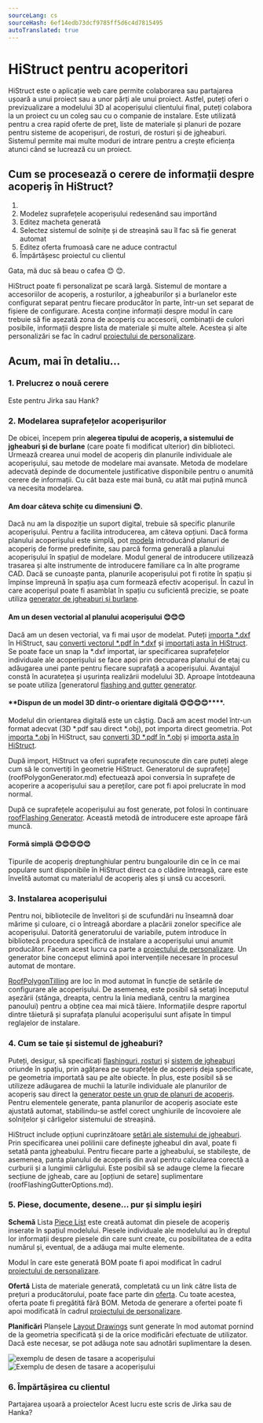 ```yaml
---
sourceLang: cs
sourceHash: 6ef14edb73dcf9785ff5d6c4d7815495
autoTranslated: true
---
```



# HiStruct pentru acoperitori

HiStruct este o aplicație web care permite colaborarea sau partajarea ușoară a unui proiect sau a unor părți ale unui proiect. Astfel, puteți oferi o previzualizare a modelului 3D al acoperișului clientului final, puteți colabora la un proiect cu un coleg sau cu o companie de instalare.
Este utilizată pentru a crea rapid oferte de preț, liste de materiale și planuri de pozare pentru sisteme de acoperișuri, de rosturi, de rosturi și de jgheaburi. Sistemul permite mai multe moduri de intrare pentru a crește eficiența atunci când se lucrează cu un proiect.

## Cum se procesează o cerere de informații despre acoperiș în HiStruct?

1.
1. Modelez suprafețele acoperișului redesenând sau importând
1. Editez macheta generată
1. Selectez sistemul de solnițe și de streașină sau îl fac să fie generat automat
1. Editez oferta frumoasă care ne aduce contractul
1. Împărtășesc proiectul cu clientul

Gata, mă duc să beau o cafea 😊 😊.

HiStruct poate fi personalizat pe scară largă. Sistemul de montare a accesoriilor de acoperiș, a rosturilor, a jgheaburilor și a burlanelor este configurat separat pentru fiecare producător în parte, într-un set separat de fișiere de configurare. Acesta conține informații despre modul în care trebuie să fie așezată zona de acoperiș cu accesorii, combinații de culori posibile, informații despre lista de materiale și multe altele. Acestea și alte personalizări se fac în cadrul [proiectului de personalizare](customisationProject.md).

## Acum, mai în detaliu...

### 1. Prelucrez o nouă cerere

Este pentru Jirka sau Hank?

### 2. Modelarea suprafețelor acoperișurilor

De obicei, începem prin **alegerea tipului de acoperiș, a sistemului de jgheaburi și de burlane** (care poate fi modificat ulterior) din biblioteci. Urmează crearea unui model de acoperiș din planurile individuale ale acoperișului, sau metode de modelare mai avansate. Metoda de modelare adecvată depinde de documentele justificative disponibile pentru o anumită cerere de informații. Cu cât baza este mai bună, cu atât mai puțină muncă va necesita modelarea.

#### **Am doar câteva schițe cu dimensiuni 😊**.

Dacă nu am la dispoziție un suport digital, trebuie să specific planurile acoperișului. Pentru a facilita introducerea, am câteva opțiuni. Dacă forma planului acoperișului este simplă, pot [modela](modellingRoofs.md) introducând planuri de acoperiș de forme predefinite, sau parcă forma generală a planului acoperișului în spațiul de modelare. Modul general de introducere utilizează trasarea și alte instrumente de introducere familiare ca în alte programe CAD. Dacă se cunoaște panta, planurile acoperișului pot fi rotite în spațiu și împinse împreună în spațiu așa cum formează efectiv acoperișul. În cazul în care acoperișul poate fi asamblat în spațiu cu suficientă precizie, se poate utiliza [generator de jgheaburi și burlane](roofFlashingGenerator.md).

#### **Am un desen vectorial al planului acoperișului 😊😊😊**

Dacă am un desen vectorial, va fi mai ușor de modelat. Puteți [importa *.dxf](importDxf.md) în HiStruct, sau [converti vectorul *.pdf în *.dxf](convertPdfToDxf.md) și [importați asta în HiStruct](importDxf.md). Se poate face un snap la *.dxf importat, iar specificarea suprafețelor individuale ale acoperișului se face apoi prin decuparea planului de etaj cu adăugarea unei pante pentru fiecare suprafață a acoperișului. Avantajul constă în acuratețea și ușurința realizării modelului 3D. Aproape întotdeauna se poate utiliza [generatorul [flashing and gutter generator](roofFlashingGenerator.md).

#### **Dispun de un model 3D dintr-o orientare digitală 😊😊😊😊****.

Modelul din orientarea digitală este un câștig. Dacă am acest model într-un format adecvat (3D *.pdf sau direct *.obj), pot importa direct geometria. Pot [importa *.obj](importObj.md) în HiStruct, sau [converti 3D *.pdf în *.obj](convert3dPdfToObj.md) și [importa asta în HiStruct](importObj.md).

După import, HiStruct va oferi suprafețe recunoscute din care puteți alege cum să le convertiți în geometrie HiStruct. Generatorul de suprafețe](roofPolygonGenerator.md) efectuează apoi conversia în suprafețe de acoperire a acoperișului sau a pereților, care pot fi apoi prelucrate în mod normal.

După ce suprafețele acoperișului au fost generate, pot folosi în continuare [roofFlashing Generator](roofFlashingGenerator.md). Această metodă de introducere este aproape fără muncă.

#### **Formă simplă 😊😊😊😊😊**

Tipurile de acoperiș dreptunghiular pentru bungalourile din ce în ce mai populare sunt disponibile în HiStruct direct ca o clădire întreagă, care este învelită automat cu materialul de acoperiș ales și unsă cu accesorii.

### 3. Instalarea acoperișului

Pentru noi, bibliotecile de învelitori și de scufundări nu înseamnă doar mărime și culoare, ci o întreagă abordare a placării zonelor specifice ale acoperișului. Datorită generatorului de variabile, putem introduce în bibliotecă procedura specifică de instalare a acoperișului unui anumit producător. Facem acest lucru ca parte a [proiectului de personalizare](customisationProject.md). Un generator bine conceput elimină apoi intervențiile necesare în procesul automat de montare.

[RoofPolygonTilling](roofPolygonTillingOptions.md) are loc în mod automat în funcție de setările de configurare ale acoperișului. De asemenea, este posibil să setați începutul așezării (stânga, dreapta, centru la linia mediană, centru la marginea panoului) pentru a obține cea mai mică tăiere. Informațiile despre raportul dintre tăietură și suprafața planului acoperișului sunt afișate în timpul reglajelor de instalare.

### 4. Cum se taie și sistemul de jgheaburi?

Puteți, desigur, să specificați [flashinguri, rosturi](roofFlashingOptions.md) și [sistem de jgheaburi](roofFlashingGutterOptions.md) oriunde în spațiu, prin agățarea pe suprafețele de acoperiș deja specificate, pe geometria importată sau pe alte obiecte. În plus, este posibil să se utilizeze adăugarea de muchii la laturile individuale ale planurilor de acoperiș sau direct la [generator peste un grup de planuri de acoperiș](roofFlashingGenerator.md). Pentru elementele generate, panta planurilor de acoperiș asociate este ajustată automat, stabilindu-se astfel corect unghiurile de încovoiere ale solnițelor și cârligelor sistemului de streașină.

HiStruct include opțiuni cuprinzătoare [setări ale sistemului de jgheaburi](roofFlashingGutterOptions.md). Prin specificarea unei polilinii care definește jgheabul din aval, poate fi setată panta jgheabului. Pentru fiecare parte a jgheabului, se stabilește, de asemenea, panta planului de acoperiș din aval pentru calcularea corectă a curburii și a lungimii cârligului. Este posibil să se adauge cleme la fiecare secțiune de jgheab, care au [opțiuni de setare] suplimentare (roofFlashingGutterOptions.md).

### 5. Piese, documente, desene... pur și simplu ieșiri

**Schemă**
Lista [Piece List](roofBom.md) este creată automat din piesele de acoperiș inserate în spațiul modelului. Piesele individuale ale modelului au în dreptul lor informații despre piesele din care sunt create, cu posibilitatea de a edita numărul și, eventual, de a adăuga mai multe elemente.

Modul în care este generată BOM poate fi apoi modificat în cadrul [proiectului de personalizare](customisationProject.md).

**Ofertă**
Lista de materiale generată, completată cu un link către lista de prețuri a producătorului, poate face parte din [oferta](roofQuote.md). Cu toate acestea, oferta poate fi pregătită fără BOM. Metoda de generare a ofertei poate fi apoi modificată în cadrul [proiectului de personalizare](customisationProject.md).

**Planificări**
Planșele [Layout Drawings](roofPolygonTillingDrawing.md) sunt generate în mod automat pornind de la geometria specificată și de la orice modificări efectuate de utilizator. Dacă este necesar, se pot adăuga note sau adnotări suplimentare la desen.

![exemplu de desen de tasare a acoperișului](img\roofTillingPlane1.png)
![Exemplu de desen de tasare a acoperișului](img\roofTillingPlane2.png)

### 6. Împărtășirea cu clientul
Partajarea ușoară a proiectelor
Acest lucru este scris de Jirka sau de Hanka?
